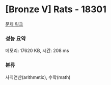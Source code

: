 # [Bronze V] Rats - 18301 

[문제 링크](https://www.acmicpc.net/problem/18301) 

### 성능 요약

메모리: 17620 KB, 시간: 208 ms

### 분류

사칙연산(arithmetic), 수학(math)

